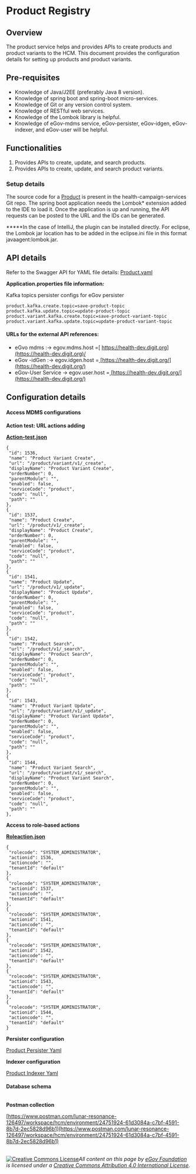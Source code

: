 # Product Registry

## Overview

The product service helps and provides APIs to create products and product variants to the HCM. This document provides the configuration details for setting up products and product variants.

## Pre-requisites

* Knowledge of Java/J2EE (preferably Java 8 version).
* Knowledge of spring boot and spring-boot micro-services.
* Knowledge of Git or any version control system.
* Knowledge of RESTful web services.
* Knowledge of the Lombok library is helpful.
* Knowledge of eGov-mdms service, eGov-persister, eGov-idgen, eGov-indexer, and eGov-user will be helpful.

## Functionalities

1. Provides APIs to create, update, and search products.
2. Provides APIs to create, update, and search product variants.

### Setup details

The source code for a [Product](https://github.com/egovernments/health-campaign-services/tree/demo/health-services/product) is present in the health-campaign-services Git repo. The spring boot application needs the Lombok\* extension added to the IDE to load it. Once the application is up and running, the API requests can be posted to the URL and the IDs can be generated.

**\***In the case of IntelliJ, the plugin can be installed directly. For eclipse, the Lombok jar location has to be added in the eclipse.ini file in this format javaagent:lombok.jar.

## API details

Refer to the Swagger API for YAML file details: [Product.yaml](https://github.com/egovernments/health-campaign-services/blob/master/docs/health-api-specs/contracts/registries/product.yml)

**Application.properties file information**_**:**_

Kafka topics persister configs for eGov persister

```
product.kafka.create.topic=save-product-topic
product.kafka.update.topic=update-product-topic
product.variant.kafka.create.topic=save-product-variant-topic
product.variant.kafka.update.topic=update-product-variant-topic

```

#### URLs for the external API references:

* eGvo mdms :-> egov.mdms.host =[ https://health-dev.digit.org](https://health-dev.digit.org)/
* eGov -idGen :-> egov.idgen.host =[ ](https://health-dev.digit.org)[https://health-dev.digit.org/](https://health-dev.digit.org/)
* eGov-User Service -> egov.user.host =[ ](https://health-dev.digit.org)[https://health-dev.digit.org/](https://health-dev.digit.org/)

## Configuration details

#### Access MDMS configurations

**Action test: URL actions adding**

[**Action-test.json**](https://github.com/egovernments/health-campaign-mdms/blob/DEV/data/default/ACCESSCONTROL-ACTIONS-TEST/actions-test.json)

```
{
 "id": 1536,
 "name": "Product Variant Create",
 "url": "/product/variant/v1/_create",
 "displayName": "Product Variant Create",
 "orderNumber": 0,
 "parentModule": "",
 "enabled": false,
 "serviceCode": "product",
 "code": "null",
 "path": ""
},
{
 "id": 1537,
 "name": "Product Create",
 "url": "/product/v1/_create",
 "displayName": "Product Create",
 "orderNumber": 0,
 "parentModule": "",
 "enabled": false,
 "serviceCode": "product",
 "code": "null",
 "path": ""
},
{
 "id": 1541,
 "name": "Product Update",
 "url": "/product/v1/_update",
 "displayName": "Product Update",
 "orderNumber": 0,
 "parentModule": "",
 "enabled": false,
 "serviceCode": "product",
 "code": "null",
 "path": ""
},
{
 "id": 1542,
 "name": "Product Search",
 "url": "/product/v1/_search",
 "displayName": "Product Search",
 "orderNumber": 0,
 "parentModule": "",
 "enabled": false,
 "serviceCode": "product",
 "code": "null",
 "path": ""
},
{
 "id": 1543,
 "name": "Product Variant Update",
 "url": "/product/variant/v1/_update",
 "displayName": "Product Variant Update",
 "orderNumber": 0,
 "parentModule": "",
 "enabled": false,
 "serviceCode": "product",
 "code": "null",
 "path": ""
},
{
 "id": 1544,
 "name": "Product Variant Search",
 "url": "/product/variant/v1/_search",
 "displayName": "Product Variant Search",
 "orderNumber": 0,
 "parentModule": "",
 "enabled": false,
 "serviceCode": "product",
 "code": "null",
 "path": ""
},

```

**Access to role-based actions**

[**Roleaction.json**](https://github.com/egovernments/health-campaign-mdms/blob/DEV/data/default/ACCESSCONTROL-ROLEACTIONS/roleactions.json)

```
{
 "rolecode": "SYSTEM_ADMINISTRATOR",
 "actionid": 1536,
 "actioncode": "",
 "tenantId": "default"
},
{
 "rolecode": "SYSTEM_ADMINISTRATOR",
 "actionid": 1537,
 "actioncode": "",
 "tenantId": "default"
},
{
 "rolecode": "SYSTEM_ADMINISTRATOR",
 "actionid": 1541,
 "actioncode": "",
 "tenantId": "default"
},
{
 "rolecode": "SYSTEM_ADMINISTRATOR",
 "actionid": 1542,
 "actioncode": "",
 "tenantId": "default"
},
{
 "rolecode": "SYSTEM_ADMINISTRATOR",
 "actionid": 1543,
 "actioncode": "",
 "tenantId": "default"
},
{
 "rolecode": "SYSTEM_ADMINISTRATOR",
 "actionid": 1544,
 "actioncode": "",
 "tenantId": "default"
}
```

**Persister configuration**

[Product Persister Yaml](https://github.com/egovernments/health-campaign-config/blob/DEMO/egov-persister/product-persister.yml)

**Indexer configuration**

[Product Indexer Yaml](https://github.com/egovernments/health-campaign-config/blob/DEMO/egov-indexer/product-indexer.yml)

#### Database schema

<figure><img src="https://lh6.googleusercontent.com/ON9ysxqa544TPaFSB9Ewhh0q72Wmy6vdaJFH0M2jBVPHeJj-blWUu14V9H0LBsDFg-AqeyGhDwICPxlmFaD8908ldxaqWccVMKuiVf0tO7Y0-O0ymutx5XGkzZgByWBnZMyuNQQ0OtVSWhDaI8UNcO0" alt=""><figcaption></figcaption></figure>

**Postman collection**

[https://www.postman.com/lunar-resonance-126497/workspace/hcm/environment/24751924-61d3084a-c7bf-4591-8b7d-2ec5828d96b1](https://www.postman.com/lunar-resonance-126497/workspace/hcm/environment/24751924-61d3084a-c7bf-4591-8b7d-2ec5828d96b1)



[\
](https://github.com/egovernments/health-campaign-services/blob/demo/health-services/individual/src/main/resources/individual-persister.yml)[![Creative Commons License](https://i.creativecommons.org/l/by/4.0/80x15.png)_​_](http://creativecommons.org/licenses/by/4.0/)_All content on this page by_ [_eGov Foundation_](https://egov.org.in/) _is licensed under a_ [_Creative Commons Attribution 4.0 International License_](http://creativecommons.org/licenses/by/4.0/)_._
